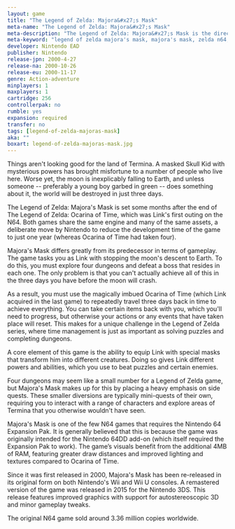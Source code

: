 ```yaml
---
layout: game
title: "The Legend of Zelda: Majora&#x27;s Mask"
meta-name: "The Legend of Zelda: Majora&#x27;s Mask"
meta-description: "The Legend of Zelda: Majora&#x27;s Mask is the direct sequel to The Legend of Zelda: Majora&#x27;s Mask. It was released in 2000 for the Nintendo 64 and uses the Nintendo 64 Expansion Pak."
meta-keyword: "legend of zelda majora's mask, majora's mask, zelda n64, nintendo 64"
developer: Nintendo EAD
publisher: Nintendo
release-jpn: 2000-4-27
release-na: 2000-10-26
release-eu: 2000-11-17
genre: Action-adventure
minplayers: 1
maxplayers: 1
cartridge: 256
controllerpak: no
rumble: yes
expansion: required
transfer: no
tags: [legend-of-zelda-majoras-mask]
aka: ""
boxart: legend-of-zelda-majoras-mask.jpg
---
```


Things aren't looking good for the land of Termina. A masked Skull Kid with mysterious powers has brought misfortune to a number of people who live here. Worse yet, the moon is inexplicably falling to Earth, and unless someone -- preferably a young boy garbed in green -- does something about it, the world will be destroyed in just three days. The Legend of Zelda: Majora's Mask is set some months after the end of The Legend of Zelda: Ocarina of Time, which was Link's first outing on the N64. Both games share the same engine and many of the same assets, a deliberate move by Nintendo to reduce the development time of the game to just one year (whereas Ocarina of Time had taken four). Majora's Mask differs greatly from its predecessor in terms of gameplay. The game tasks you as Link with stopping the moon's descent to Earth. To do this, you must explore four dungeons and defeat a boss that resides in each one. The only problem is that you can't actually achieve all of this in the three days you have before the moon will crash. As a result, you must use the magically imbued Ocarina of Time (which Link acquired in the last game) to repeatedly travel three days back in time to achieve everything. You can take certain items back with you, which you'll need to progress, but otherwise your actions or any events that have taken place will reset. This makes for a unique challenge in the Legend of Zelda series, where time management is just as important as solving puzzles and completing dungeons. A core element of this game is the ability to equip Link with special masks that transform him into different creatures. Doing so gives Link different powers and abilities, which you use to beat puzzles and certain enemies. Four dungeons may seem like a small number for a Legend of Zelda game, but Majora's Mask makes up for this by placing a heavy emphasis on side quests. These smaller diversions are typically mini-quests of their own, requiring you to interact with a range of characters and explore areas of Termina that you otherwise wouldn't have seen. Majora's Mask is one of the few N64 games that requires the Nintendo 64 Expansion Pak. It is generally believed that this is because the game was originally intended for the Nintendo 64DD add-on (which itself required the Expansion Pak to work). The game’s visuals benefit from the additional 4MB of RAM, featuring greater draw distances and improved lighting and textures compared to Ocarina of Time. Since it was first released in 2000, Majora's Mask has been re-released in its original form on both Nintendo's Wii and Wii U consoles. A remastered version of the game was released in 2015 for the Nintendo 3DS. This release features improved graphics with support for autostereoscopic 3D and minor gameplay tweaks. The original N64 game sold around 3.36 million copies worldwide.